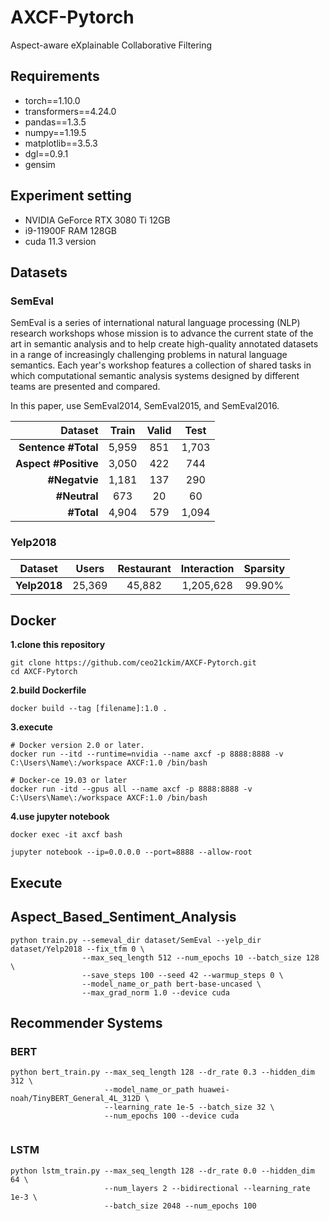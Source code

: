 # AXCF-Pytorch

Aspect-aware eXplainable Collaborative Filtering

## Requirements

- torch==1.10.0
- transformers==4.24.0
- pandas==1.3.5
- numpy==1.19.5
- matplotlib==3.5.3
- dgl==0.9.1
- gensim

## Experiment setting

- NVIDIA GeForce RTX 3080 Ti 12GB
- i9-11900F RAM 128GB
- cuda 11.3 version

## Datasets

### SemEval

SemEval is a series of international natural language processing (NLP) research workshops whose mission is to advance the current state of the art in semantic analysis and to help create high-quality annotated datasets in a range of increasingly challenging problems in natural language semantics. Each year's workshop features a collection of shared tasks in which computational semantic analysis systems designed by different teams are presented and compared.

In this paper, use SemEval2014, SemEval2015, and SemEval2016. 

| **Dataset** | **Train** | **Valid** | **Test** |
|--------:|:--------:|:--------:|:--------:|
| **Sentence #Total** | 5,959 | 851 | 1,703 |
| **Aspect #Positive** | 3,050 | 422 | 744 |
| **#Negatvie** | 1,181 | 137 | 290 |
| **#Neutral** | 673 | 20 | 60 |
| **#Total** | 4,904 | 579 | 1,094 |

### Yelp2018

| **Dataset** | Users | Restaurant | Interaction | Sparsity |
|:-------:|:-------:|:-------:|:-------:| :------: |
| **Yelp2018** | 25,369 | 45,882 | 1,205,628 | 99.90% |



## Docker 
**1.clone this repository**
``` 
git clone https://github.com/ceo21ckim/AXCF-Pytorch.git
cd AXCF-Pytorch
```

**2.build Dockerfile**
```
docker build --tag [filename]:1.0 .
```

**3.execute**

```
# Docker version 2.0 or later.
docker run --itd --runtime=nvidia --name axcf -p 8888:8888 -v C:\Users\Name\:/workspace AXCF:1.0 /bin/bash
```

```
# Docker-ce 19.03 or later
docker run -itd --gpus all --name axcf -p 8888:8888 -v C:\Users\Name\:/workspace AXCF:1.0 /bin/bash
```

**4.use jupyter notebook**
```
docker exec -it axcf bash

jupyter notebook --ip=0.0.0.0 --port=8888 --allow-root
```

## Execute

## Aspect_Based_Sentiment_Analysis

```
python train.py --semeval_dir dataset/SemEval --yelp_dir dataset/Yelp2018 --fix_tfm 0 \
                --max_seq_length 512 --num_epochs 10 --batch_size 128 \
                --save_steps 100 --seed 42 --warmup_steps 0 \
                --model_name_or_path bert-base-uncased \
                --max_grad_norm 1.0 --device cuda
```


## Recommender Systems

### BERT

```
python bert_train.py --max_seq_length 128 --dr_rate 0.3 --hidden_dim 312 \
                     --model_name_or_path huawei-noah/TinyBERT_General_4L_312D \
                     --learning_rate 1e-5 --batch_size 32 \
                     --num_epochs 100 --device cuda
                     
```

### LSTM

```
python lstm_train.py --max_seq_length 128 --dr_rate 0.0 --hidden_dim 64 \
                     --num_layers 2 --bidirectional --learning_rate 1e-3 \
                     --batch_size 2048 --num_epochs 100
                     
```
